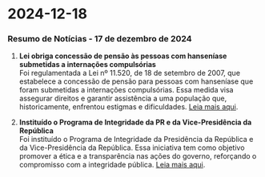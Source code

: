 # 2024-12-18

### Resumo de Notícias - 17 de dezembro de 2024

1. **Lei obriga concessão de pensão às pessoas com hanseníase submetidas a internações compulsórias**  
   Foi regulamentada a Lei nº 11.520, de 18 de setembro de 2007, que estabelece a concessão de pensão para pessoas com hanseníase que foram submetidas a internações compulsórias. Essa medida visa assegurar direitos e garantir assistência a uma população que, historicamente, enfrentou estigmas e dificuldades. [Leia mais aqui](https://www.in.gov.br/web/dou/-/decreto-n-12.312-de-16-de-dezembro-de-2024-602266886).

2. **Instituído o Programa de Integridade da PR e da Vice-Presidência da República**  
   Foi instituído o Programa de Integridade da Presidência da República e da Vice-Presidência da República. Essa iniciativa tem como objetivo promover a ética e a transparência nas ações do governo, reforçando o compromisso com a integridade pública. [Leia mais aqui](https://www.in.gov.br/web/dou/-/decreto-n-12.311-de-16-de-dezembro-de-2024-602271521).